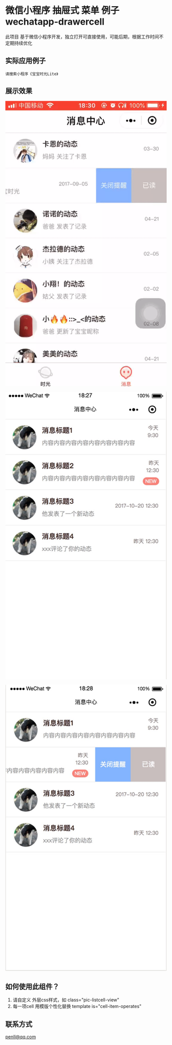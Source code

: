 # 微信小程序 抽屉式 菜单 例子 wechatapp-drawercell

此项目 基于微信小程序开发，独立打开可直接使用，可能后期，根据工作时间不定期持续优化


## 实际应用例子

```
请搜索小程序《宝宝时光Lite》
```



## 展示效果
![image](https://github.com/Penll/preview-img/blob/master/drawer-cell/temp.gif)


![image](https://github.com/Penll/preview-img/blob/master/drawer-cell/1.jpg)


![image](https://github.com/Penll/preview-img/blob/master/drawer-cell/2.jpg)


## 如何使用此组件？
1. 请自定义 外层css样式，如 class="pic-listcell-view"
2. 每一项cell 用模版个性化替换 template is="cell-item-operates"

## 联系方式

penll@qq.com
